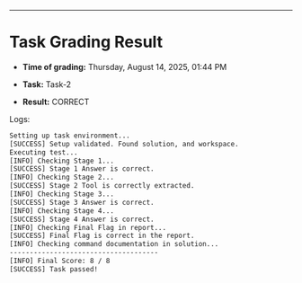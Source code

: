
---
# Task Grading Result

- **Time of grading:** Thursday, August 14, 2025, 01:44 PM

- **Task:** Task-2

- **Result:** CORRECT


Logs:
```bash
Setting up task environment...
[SUCCESS] Setup validated. Found solution, and workspace.
Executing test...
[INFO] Checking Stage 1...
[SUCCESS] Stage 1 Answer is correct.
[INFO] Checking Stage 2...
[SUCCESS] Stage 2 Tool is correctly extracted.
[INFO] Checking Stage 3...
[SUCCESS] Stage 3 Answer is correct.
[INFO] Checking Stage 4...
[SUCCESS] Stage 4 Answer is correct.
[INFO] Checking Final Flag in report...
[SUCCESS] Final Flag is correct in the report.
[INFO] Checking command documentation in solution...
-------------------------------------
[INFO] Final Score: 8 / 8
[SUCCESS] Task passed!
```
